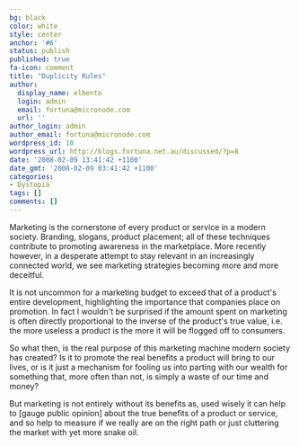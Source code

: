 ```yaml
---
bg: black
color: white
style: center
anchor: '#6'
status: publish
published: true
fa-icon: comment
title: "Duplicity Rules"
author:
  display_name: elbento
  login: admin
  email: fortuna@micronode.com
  url: ''
author_login: admin
author_email: fortuna@micronode.com
wordpress_id: 10
wordpress_url: http://blogs.fortuna.net.au/discussed/?p=8
date: '2008-02-09 13:41:42 +1100'
date_gmt: '2008-02-09 03:41:42 +1100'
categories:
- Dystopia
tags: []
comments: []
---
```


Marketing is the cornerstone of every product or service in a modern society. Branding, slogans, product placement; all of these techniques contribute to promoting awareness in the marketplace. More recently however, in a desperate attempt to stay relevant in an increasingly connected world, we see marketing strategies becoming more and more deceitful.

It is not uncommon for a marketing budget to exceed that of a product's entire development, highlighting the importance that companies place on promotion. In fact I wouldn't be surprised if the amount spent on marketing is often directly proportional to the inverse of the product's true value, i.e. the more useless a product is the more it will be flogged off to consumers.

So what then,  is the real purpose of this marketing machine modern society has created? Is it to promote the real benefits a product will bring to our lives, or is it just a mechanism for fooling us into parting with our wealth for something that, more often than not, is simply a waste of our time and money?

But marketing is not entirely without its benefits as, used wisely it can help to [gauge public opinion] about the true benefits of a product or service, and so help to measure if we really are on the right path or just cluttering the market with yet more snake oil.

[guage public opinion]: http://blogs.fortuna.net.au/discussed/?p=7
